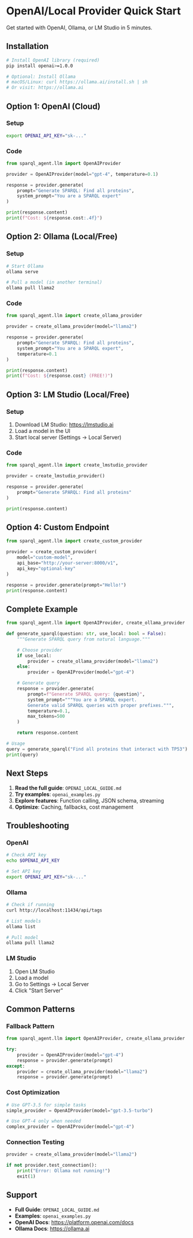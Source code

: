 # OpenAI/Local Provider Quick Start

Get started with OpenAI, Ollama, or LM Studio in 5 minutes.

## Installation

```bash
# Install OpenAI library (required)
pip install openai>=1.0.0

# Optional: Install Ollama
# macOS/Linux: curl https://ollama.ai/install.sh | sh
# Or visit: https://ollama.ai
```

## Option 1: OpenAI (Cloud)

### Setup
```bash
export OPENAI_API_KEY="sk-..."
```

### Code
```python
from sparql_agent.llm import OpenAIProvider

provider = OpenAIProvider(model="gpt-4", temperature=0.1)

response = provider.generate(
    prompt="Generate SPARQL: Find all proteins",
    system_prompt="You are a SPARQL expert"
)

print(response.content)
print(f"Cost: ${response.cost:.4f}")
```

## Option 2: Ollama (Local/Free)

### Setup
```bash
# Start Ollama
ollama serve

# Pull a model (in another terminal)
ollama pull llama2
```

### Code
```python
from sparql_agent.llm import create_ollama_provider

provider = create_ollama_provider(model="llama2")

response = provider.generate(
    prompt="Generate SPARQL: Find all proteins",
    system_prompt="You are a SPARQL expert",
    temperature=0.1
)

print(response.content)
print(f"Cost: ${response.cost} (FREE!)")
```

## Option 3: LM Studio (Local/Free)

### Setup
1. Download LM Studio: https://lmstudio.ai
2. Load a model in the UI
3. Start local server (Settings → Local Server)

### Code
```python
from sparql_agent.llm import create_lmstudio_provider

provider = create_lmstudio_provider()

response = provider.generate(
    prompt="Generate SPARQL: Find all proteins"
)

print(response.content)
```

## Option 4: Custom Endpoint

```python
from sparql_agent.llm import create_custom_provider

provider = create_custom_provider(
    model="custom-model",
    api_base="http://your-server:8000/v1",
    api_key="optional-key"
)

response = provider.generate(prompt="Hello!")
print(response.content)
```

## Complete Example

```python
from sparql_agent.llm import OpenAIProvider, create_ollama_provider

def generate_sparql(question: str, use_local: bool = False):
    """Generate SPARQL query from natural language."""

    # Choose provider
    if use_local:
        provider = create_ollama_provider(model="llama2")
    else:
        provider = OpenAIProvider(model="gpt-4")

    # Generate query
    response = provider.generate(
        prompt=f"Generate SPARQL query: {question}",
        system_prompt="""You are a SPARQL expert.
        Generate valid SPARQL queries with proper prefixes.""",
        temperature=0.1,
        max_tokens=500
    )

    return response.content

# Usage
query = generate_sparql("Find all proteins that interact with TP53")
print(query)
```

## Next Steps

1. **Read the full guide**: `OPENAI_LOCAL_GUIDE.md`
2. **Try examples**: `openai_examples.py`
3. **Explore features**: Function calling, JSON schema, streaming
4. **Optimize**: Caching, fallbacks, cost management

## Troubleshooting

### OpenAI
```bash
# Check API key
echo $OPENAI_API_KEY

# Set API key
export OPENAI_API_KEY="sk-..."
```

### Ollama
```bash
# Check if running
curl http://localhost:11434/api/tags

# List models
ollama list

# Pull model
ollama pull llama2
```

### LM Studio
1. Open LM Studio
2. Load a model
3. Go to Settings → Local Server
4. Click "Start Server"

## Common Patterns

### Fallback Pattern
```python
from sparql_agent.llm import OpenAIProvider, create_ollama_provider

try:
    provider = OpenAIProvider(model="gpt-4")
    response = provider.generate(prompt)
except:
    provider = create_ollama_provider(model="llama2")
    response = provider.generate(prompt)
```

### Cost Optimization
```python
# Use GPT-3.5 for simple tasks
simple_provider = OpenAIProvider(model="gpt-3.5-turbo")

# Use GPT-4 only when needed
complex_provider = OpenAIProvider(model="gpt-4")
```

### Connection Testing
```python
provider = create_ollama_provider(model="llama2")

if not provider.test_connection():
    print("Error: Ollama not running!")
    exit(1)
```

## Support

- **Full Guide**: `OPENAI_LOCAL_GUIDE.md`
- **Examples**: `openai_examples.py`
- **OpenAI Docs**: https://platform.openai.com/docs
- **Ollama Docs**: https://ollama.ai
